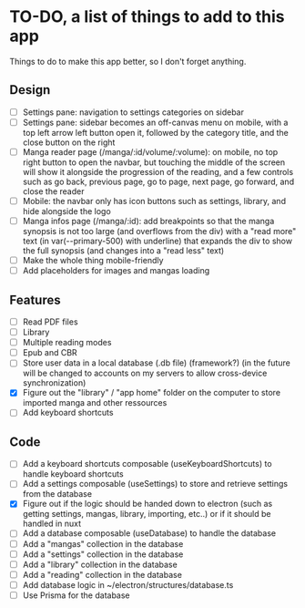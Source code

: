 # TO-DO, a list of things to add to this app

Things to do to make this app better, so I don't forget anything.

## Design

- [ ] Settings pane: navigation to settings categories on sidebar
- [ ] Settings pane: sidebar becomes an off-canvas menu on mobile, with a top left arrow left button open it, followed by the category title, and the close button on the right
- [ ] Manga reader page (/manga/:id/volume/:volume): on mobile, no top right button to open the navbar, but touching the middle of the screen will show it alongside the progression of the reading, and a few controls such as go back, previous page, go to page, next page, go forward, and close the reader
- [ ] Mobile: the navbar only has icon buttons such as settings, library, and hide alongside the logo
- [ ] Manga infos page (/manga/:id): add breakpoints so that the manga synopsis is not too large (and overflows from the div) with a "read more" text (in var(--primary-500) with underline) that expands the div to show the full synopsis (and changes into a "read less" text)
- [ ] Make the whole thing mobile-friendly
- [ ] Add placeholders for images and mangas loading

## Features

- [ ] Read PDF files
- [ ] Library
- [ ] Multiple reading modes
- [ ] Epub and CBR
- [ ] Store user data in a local database (.db file) (framework?) (in the future will be changed to accounts on my servers to allow cross-device synchronization)
- [x] Figure out the "library" / "app home" folder on the computer to store imported manga and other ressources
- [ ] Add keyboard shortcuts

## Code

- [ ] Add a keyboard shortcuts composable (useKeyboardShortcuts) to handle keyboard shortcuts
- [ ] Add a settings composable (useSettings) to store and retrieve settings from the database
- [x] Figure out if the logic should be handed down to electron (such as getting settings, mangas, library, importing, etc..) or if it should be handled in nuxt
- [ ] Add a database composable (useDatabase) to handle the database
- [ ] Add a "mangas" collection in the database
- [ ] Add a "settings" collection in the database
- [ ] Add a "library" collection in the database
- [ ] Add a "reading" collection in the database
- [ ] Add database logic in ~/electron/structures/database.ts
- [ ] Use Prisma for the database

